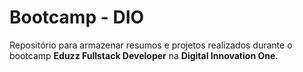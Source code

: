 # Bootcamp - DIO

Repositório para armazenar resumos e projetos realizados durante o bootcamp **Eduzz Fullstack Developer** na **Digital Innovation One**.
